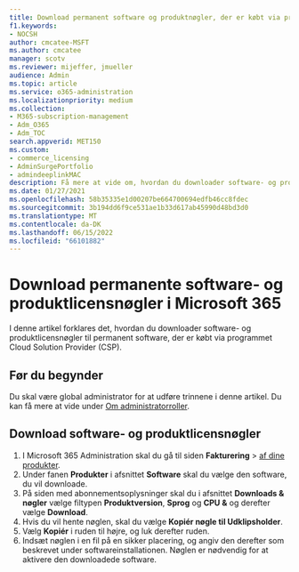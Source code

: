 ```yaml
---
title: Download permanent software og produktnøgler, der er købt via programmet Cloud Solution Provider (CSP)
f1.keywords:
- NOCSH
author: cmcatee-MSFT
ms.author: cmcatee
manager: scotv
ms.reviewer: mijeffer, jmueller
audience: Admin
ms.topic: article
ms.service: o365-administration
ms.localizationpriority: medium
ms.collection:
- M365-subscription-management
- Adm_O365
- Adm_TOC
search.appverid: MET150
ms.custom:
- commerce_licensing
- AdminSurgePortfolio
- admindeeplinkMAC
description: Få mere at vide om, hvordan du downloader software- og produktlicensnøgler til permanent software, der er købt via programmet Cloud Solution Provider (CSP).
ms.date: 01/27/2021
ms.openlocfilehash: 58b35335e1d00207be664700694edfb46cc8fdec
ms.sourcegitcommit: 3b194dd6f9ce531ae1b33d617ab45990d48bd3d0
ms.translationtype: MT
ms.contentlocale: da-DK
ms.lasthandoff: 06/15/2022
ms.locfileid: "66101882"
---
```

# <a name="download-perpetual-software-and-product-license-keys-in-microsoft-365"></a>Download permanente software- og produktlicensnøgler i Microsoft 365

I denne artikel forklares det, hvordan du downloader software- og produktlicensnøgler til permanent software, der er købt via programmet Cloud Solution Provider (CSP).

## <a name="before-you-begin"></a>Før du begynder

Du skal være global administrator for at udføre trinnene i denne artikel. Du kan få mere at vide under [Om administratorroller](../add-users/about-admin-roles.md).

## <a name="download-software-and-product-license-keys"></a>Download software- og produktlicensnøgler

1. I Microsoft 365 Administration skal du gå til siden **Fakturering** > <a href="https://go.microsoft.com/fwlink/p/?linkid=842054" target="_blank">af dine produkter</a>.
2. Under fanen **Produkter** i afsnittet **Software** skal du vælge den software, du vil downloade.
3. På siden med abonnementsoplysninger skal du i afsnittet **Downloads & nøgler** vælge filtypen **Produktversion**, **Sprog** og **CPU &** og derefter vælge **Download**.
4. Hvis du vil hente nøglen, skal du vælge **Kopiér nøgle til Udklipsholder**.
5. Vælg **Kopiér** i ruden til højre, og luk derefter ruden.
6. Indsæt nøglen i en fil på en sikker placering, og angiv den derefter som beskrevet under softwareinstallationen. Nøglen er nødvendig for at aktivere den downloadede software.
